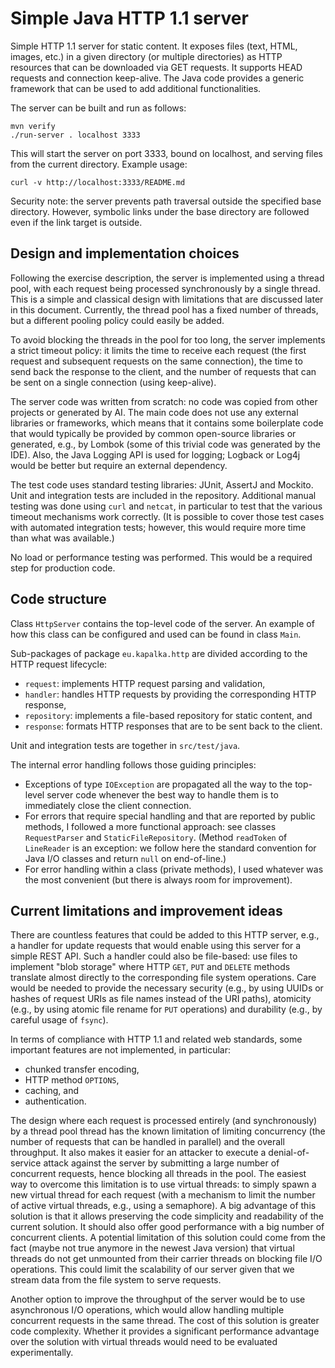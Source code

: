 # Simple Java HTTP 1.1 server

Simple HTTP 1.1 server for static content. It exposes files (text, HTML, images, etc.) in a given directory 
(or multiple directories) as HTTP resources that can be downloaded via GET requests. It supports HEAD requests
and connection keep-alive. The Java code provides a generic framework that can be used to add additional
functionalities.

The server can be built and run as follows:

    mvn verify
    ./run-server . localhost 3333

This will start the server on port 3333, bound on localhost, and serving files from the current directory.
Example usage:

    curl -v http://localhost:3333/README.md

Security note: the server prevents path traversal outside the specified base directory. However, symbolic links
under the base directory are followed even if the link target is outside.

## Design and implementation choices

Following the exercise description, the server is implemented using a thread pool, with each request being processed
synchronously by a single thread. This is a simple and classical design with limitations that are discussed later
in this document. Currently, the thread pool has a fixed number of threads, but a different pooling policy could 
easily be added. 

To avoid blocking the threads in the pool for too long, the server implements a strict timeout policy: it limits
the time to receive each request (the first request and subsequent requests on the same connection), the time
to send back the response to the client, and the number of requests that can be sent on a single connection
(using keep-alive).

The server code was written from scratch: no code was copied from other projects or generated by AI. The main code 
does not use any external libraries or frameworks, which means that it contains some boilerplate code that would 
typically be provided by common open-source libraries or generated, e.g., by Lombok (some of this trivial code was 
generated by the IDE). Also, the Java Logging API is used for logging; Logback or Log4j would be better but require 
an external dependency.

The test code uses standard testing libraries: JUnit, AssertJ and Mockito. Unit and integration tests are included
in the repository. Additional manual testing was done using `curl` and `netcat`, in particular to test that the various
timeout mechanisms work correctly. (It is possible to cover those test cases with automated integration tests;
however, this would require more time than what was available.)

No load or performance testing was performed. This would be a required step for production code.

## Code structure

Class `HttpServer` contains the top-level code of the server. An example of how this class can be configured and used
can be found in class `Main`.

Sub-packages of package `eu.kapalka.http` are divided according to the HTTP request lifecycle:

- `request`: implements HTTP request parsing and validation,
- `handler`: handles HTTP requests by providing the corresponding HTTP response,
- `repository`: implements a file-based repository for static content, and
- `response`: formats HTTP responses that are to be sent back to the client.

Unit and integration tests are together in `src/test/java`.

The internal error handling follows those guiding principles:

- Exceptions of type `IOException` are propagated all the way to the top-level server code whenever the best way
  to handle them is to immediately close the client connection.
- For errors that require special handling and that are reported by public methods, I followed a more functional
  approach: see classes `RequestParser` and `StaticFileRepository`. (Method `readToken` of `LineReader` is an exception:
  we follow here the standard convention for Java I/O classes and return `null` on end-of-line.)
- For error handling within a class (private methods), I used whatever was the most convenient (but there is always
  room for improvement).

## Current limitations and improvement ideas

There are countless features that could be added to this HTTP server, e.g., a handler for update requests that would
enable using this server for a simple REST API. Such a handler could also be file-based: use files to implement 
"blob storage" where HTTP `GET`, `PUT` and `DELETE` methods translate almost directly to the corresponding file system
operations. Care would be needed to provide the necessary security (e.g., by using UUIDs or hashes of request URIs
as file names instead of the URI paths), atomicity (e.g., by using atomic file rename for `PUT` operations)
and durability (e.g., by careful usage of `fsync`).

In terms of compliance with HTTP 1.1 and related web standards, some important features are not implemented, 
in particular:

- chunked transfer encoding,
- HTTP method `OPTIONS`,
- caching, and
- authentication.

The design where each request is processed entirely (and synchronously) by a thread pool thread has the known 
limitation of limiting concurrency (the number of requests that can be handled in parallel) and the overall throughput.
It also makes it easier for an attacker to execute a denial-of-service attack against the server by submitting
a large number of concurrent requests, hence blocking all threads in the pool. The easiest way to overcome this
limitation is to use virtual threads: to simply spawn a new virtual thread for each request (with a mechanism
to limit the number of active virtual threads, e.g., using a semaphore). A big advantage of this solution is that 
it allows preserving the code simplicity and readability of the current solution. It should also offer good
performance with a big number of concurrent clients. A potential limitation of this solution could come from the
fact (maybe not true anymore in the newest Java version) that virtual threads do not get unmounted from their
carrier threads on blocking file I/O operations. This could limit the scalability of our server given that we stream 
data from the file system to serve requests.

Another option to improve the throughput of the server would be to use asynchronous I/O operations, which would
allow handling multiple concurrent requests in the same thread. The cost of this solution is greater code complexity. 
Whether it provides a significant performance advantage over the solution with virtual threads would need to be
evaluated experimentally.